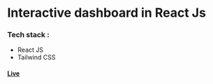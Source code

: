 # Interactive dashboard in React Js

### Tech stack : 
- React JS
- Tailwind CSS

#### [Live](https://react-dashboard-ankit.netlify.app/)